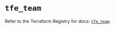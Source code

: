 # `tfe_team`

Refer to the Terraform Registry for docs: [`tfe_team`](https://registry.terraform.io/providers/hashicorp/tfe/0.51.1/docs/resources/team).
